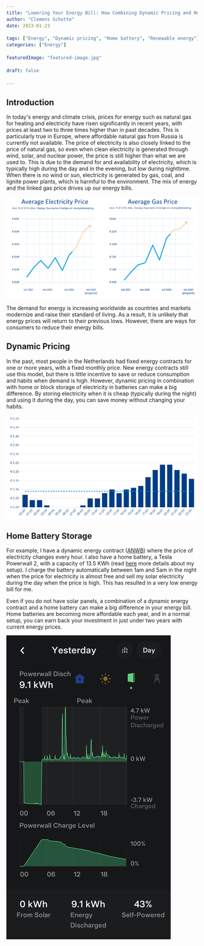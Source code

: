 ```yaml
---
title: "Lowering Your Energy Bill: How Combining Dynamic Pricing and Home Battery Storage Can Save You Money"
author: "Clemens Schotte"
date: 2023-01-23

tags: ["Energy", "Dynamic pricing", "Home battery", "Renewable energy"]
categories: ["Energy"]

featuredImage: "featured-image.jpg"

draft: false

---
```


## Introduction

In today's energy and climate crisis, prices for energy such as natural gas for heating and electricity have risen significantly in recent years, with prices at least two to three times higher than in past decades. This is particularly true in Europe, where affordable natural gas from Russia is currently not available. The price of electricity is also closely linked to the price of natural gas, so even when clean electricity is generated through wind, solar, and nuclear power, the price is still higher than what we are used to. This is due to the demand for and availability of electricity, which is typically high during the day and in the evening, but low during nighttime. When there is no wind or sun, electricity is generated by gas, coal, and lignite power plants, which is harmful to the environment. The mix of energy and the linked gas price drives up our energy bills.

![pricing](pricing.png)

The demand for energy is increasing worldwide as countries and markets modernize and raise their standard of living. As a result, it is unlikely that energy prices will return to their previous lows. However, there are ways for consumers to reduce their energy bills.

## Dynamic Pricing

In the past, most people in the Netherlands had fixed energy contracts for one or more years, with a fixed monthly price. New energy contracts still use this model, but there is little incentive to save or reduce consumption and habits when demand is high. However, dynamic pricing in combination with home or block storage of electricity in batteries can make a big difference. By storing electricity when it is cheap (typically during the night) and using it during the day, you can save money without changing your habits.

![price of electricity](price_of_electricity.png)

## Home Battery Storage

For example, I have a dynamic energy contract ([ANWB](https://www.anwb.nl/huis/energie)) where the price of electricity changes every hour. I also have a home battery, a Tesla Powerwall 2, with a capacity of 13.5 KWh (read [here](/my-solar-energy-and-tesla-powerwall-2-setup/) more details about my setup). I charge the battery automatically between 1am and 5am in the night when the price for electricity is almost free and sell my solar electricity during the day when the price is high. This has resulted in a very low energy bill for me.

Even if you do not have solar panels, a combination of a dynamic energy contract and a home battery can make a big difference in your energy bill. Home batteries are becoming more affordable each year, and in a normal setup, you can earn back your investment in just under two years with current energy prices.

![home battery storage](powerwall.png)